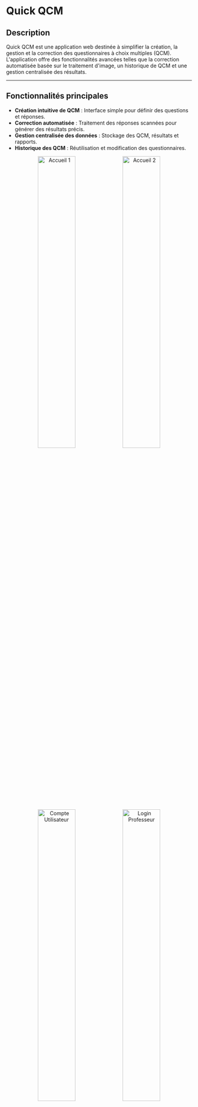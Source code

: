 

# **Quick QCM**

## **Description**
Quick QCM est une application web destinée à simplifier la création, la gestion et la correction des questionnaires à choix multiples (QCM). L'application offre des fonctionnalités avancées telles que la correction automatisée basée sur le traitement d'image, un historique de QCM et une gestion centralisée des résultats.

---

## **Fonctionnalités principales**
- **Création intuitive de QCM** : Interface simple pour définir des questions et réponses.
- **Correction automatisée** : Traitement des réponses scannées pour générer des résultats précis.
- **Gestion centralisée des données** : Stockage des QCM, résultats et rapports.
- **Historique des QCM** : Réutilisation et modification des questionnaires.

<p align="center">
  <img src="Screenshots%20du%20site/Acc1.png" alt="Accueil 1" width="45%">
  <img src="Screenshots%20du%20site/Acc2.png" alt="Accueil 2" width="45%">
</p>

<p align="center">
  <img src="Screenshots%20du%20site/Compte%20d'utilisateur.png" alt="Compte Utilisateur" width="45%">
  <img src="Screenshots%20du%20site/Professeur%20login.png" alt="Login Professeur" width="45%">
</p>

---

## **Prérequis**
Pour exécuter le projet, vous devez disposer des éléments suivants :

### **1. Environnement serveur**
- **XAMPP** ou tout autre serveur intégrant Apache, PHP et MySQL :
  - Télécharger et installer depuis [Apache Friends](https://www.apachefriends.org/).
  - Vérifiez que les modules **Apache** et **MySQL** peuvent être démarrés.

### **2. Logiciels nécessaires**
- **Navigateur web** : Chrome, Firefox, ou tout autre navigateur moderne.
- **Git** : Pour cloner le projet depuis GitHub. Téléchargez-le depuis [Git](https://git-scm.com/).

### **3. Langages et frameworks**
- **PHP** : Utilisé pour le backend.
- **MySQL** : Pour gérer la base de données.
- **Python** : Nécessaire pour les scripts de traitement d'image dans le dossier `Correction`.

### **4. Bibliothèques Python requises**
Installez les bibliothèques suivantes si vous utilisez les scripts Python pour la correction :
- **OpenCV** : Pour le traitement d'images.
  ```bash
  pip install opencv-python
  ```
- **EasyOCR** : Pour l'extraction d'informations des réponses scannées.
  ```bash
  pip install easyocr
  ```

---

## **Installation et configuration**

### **Étape 1 : Cloner le dépôt GitHub**
1. Ouvrez votre terminal ou invite de commandes.
2. Clonez le dépôt avec la commande suivante :
   ```bash
   git clone https://github.com/Walidnsr/Quick-Qcm.git
   ```
   Le projet sera cloné sous le nom `Quick-Qcm`.

---

### **Étape 2 : Placer le projet dans le dossier XAMPP**
1. Déplacez le dossier cloné `Quick-Qcm` dans le répertoire `htdocs` de XAMPP.
   Exemple :
   ```
   C:\xampp\htdocs\Quick-Qcm
   ```

---

### **Étape 3 : Configurer la base de données**
1. Lancez XAMPP et démarrez les modules **Apache** et **MySQL**.
2. Ouvrez votre navigateur et accédez à :
   ```
   http://localhost/phpmyadmin
   ```
3. Créez une base de données nommée **`projetqcm`**.
4. Importez le fichier SQL depuis :
   ```
   Quick-Qcm/QuickQcm-site-api/Base de donnees/projetqcm.sql
   ```
   - Cliquez sur **Importer**, sélectionnez le fichier SQL et exécutez.

---

### **Étape 4 : Configurer les fichiers PHP**
Ouvrez le fichier `QuickQcm-site-api/traitement.php` et configurez les paramètres de connexion à la base de données si nécessaire :
```php
$host = "localhost";
$user = "root";
$password = "";
$database = "projetqcm";
```

---

### **Étape 5 : Accéder à l'application**
Dans votre navigateur, accédez à l'application via :
```
http://localhost/Quick-Qcm/QuickQcm-site-api/index.html
```

---

## **Identifiant de test**
Pour tester le projet, utilisez l'identifiant suivant :

- **Email** : `hatim.naqos@junia.com`
- **Mot de passe** : `motdepasse1`

---

## **Arborescence complète du projet**
Voici la structure complète du projet pour une meilleure vue d'ensemble :

```
Quick-Qcm
├─ LICENSE
├─ QuickQcm-site-api
│  ├─ Acc.css
│  ├─ Acc.php
│  ├─ Base de donnees
│  │  └─ projetqcm.sql
│  ├─ contact_us.php
│  ├─ Correction
│  │  ├─ .pdf
│  │  ├─ copies
│  │  │  ├─ pages0.jpg
│  │  │  ├─ pages1.jpg
│  │  │  ├─ pages2.jpg
│  │  │  ├─ pages3.jpg
│  │  │  ├─ pages4.jpg
│  │  │  ├─ pages5.jpg
│  │  │  ├─ pages6.jpg
│  │  │  ├─ pages7.jpg
│  │  │  └─ pages8.jpg
│  │  ├─ Correction.py
│  │  ├─ Correction_QCM.py
│  │  ├─ IMG_0002.pdf
│  │  ├─ Listes etudiants excel
│  │  │  ├─ JM Soutenance - Email.xlsx
│  │  │  ├─ JM Soutenance.xlsx
│  │  │  ├─ JM Soutenance_Mathématiques_H. NAQOS.xlsx
│  │  │  ├─ JM1 - Email.xlsx
│  │  │  ├─ JM1.xlsx
│  │  │  ├─ JM2 - Email.xlsx
│  │  │  ├─ JM2.xlsx
│  │  │  ├─ JM3 - Email.xlsx
│  │  │  ├─ JM3 HEI - Email.xlsx
│  │  │  ├─ JM3 HEI.xlsx
│  │  │  ├─ JM3 ISEN - Email.xlsx
│  │  │  ├─ JM3 ISEN.xlsx
│  │  │  ├─ JM3.xlsx
│  │  │  ├─ JM3_Mathématique_Hatim Naqos.xlsx
│  │  │  ├─ qcm_data21_05_24_59_58.xlsx
│  │  │  └─ ~$JM3_Mathématique_Hatim Naqos.xlsx
│  │  └─ Listes etudiants excelV2
│  │     ├─ JM Soutenance - Email.xlsx
│  │     ├─ JM Soutenance.xlsx
│  │     ├─ JM Soutenance_Mathématiques_H. NAQOS.xlsx
│  │     ├─ JM1 - Email.xlsx
│  │     ├─ JM1.xlsx
│  │     ├─ JM2 - Email.xlsx
│  │     ├─ JM2.xlsx
│  │     ├─ JM3 - Email.xlsx
│  │     ├─ JM3 HEI - Email.xlsx
│  │     ├─ JM3 HEI.xlsx
│  │     ├─ JM3 ISEN - Email.xlsx
│  │     ├─ JM3 ISEN.xlsx
│  │     ├─ JM3.xlsx
│  │     └─ JM3_Info_S. HDAFA.xlsx
│  ├─ Correction.php
│  ├─ Creation.php
│  ├─ Error404
│  │  ├─ css
│  │  │  ├─ font-awesome.min.css
│  │  │  └─ style.css
│  │  └─ fonts
│  │     ├─ fontawesome-webfont.eot
│  │     ├─ fontawesome-webfont.svg
│  │     ├─ fontawesome-webfont.ttf
│  │     ├─ fontawesome-webfont.woff
│  │     ├─ fontawesome-webfont.woff2
│  │     └─ FontAwesome.otf
│  ├─ Error404.html
│  ├─ fichiers_json
│  ├─ historiqueqcm.php
│  ├─ images
│  │  ├─ bgg.png
│  │  ├─ bg_1.jpg
│  │  ├─ bg_2.jpg
│  │  ├─ bg_3.jpg
│  │  ├─ bg_4.jpg
│  │  ├─ logo.png
│  │  ├─ logo2.png
│  │  └─ prof.png
│  ├─ index.html
│  ├─ latexQCM
│  │  ├─ .json
│  │  ├─ Json_lecture.py
│  │  ├─ junia_logo.jpg
│  │  ├─ Listes etudiants excel
│  │  │  ├─ JM Soutenance - Email.xlsx
│  │  │  ├─ JM Soutenance.xlsx
│  │  │  ├─ JM Soutenance_Mathématiques_H. NAQOS.xlsx
│  │  │  ├─ JM1 - Email.xlsx
│  │  │  ├─ JM1.xlsx
│  │  │  ├─ JM2 - Email.xlsx
│  │  │  ├─ JM2.xlsx
│  │  │  ├─ JM3 - Email.xlsx
│  │  │  ├─ JM3 HEI - Email.xlsx
│  │  │  ├─ JM3 HEI.xlsx
│  │  │  ├─ JM3 ISEN - Email.xlsx
│  │  │  ├─ JM3 ISEN.xlsx
│  │  │  ├─ JM3.xlsx
│  │  │  ├─ JM3_Info_S. HDAFA.xlsx
│  │  │  └─ ~$JM3_Mathématique_Hatim Naqos.xlsx
│  │  ├─ logo.png
│  │  ├─ Questionnaire.bcf
│  │  ├─ Questionnaire.pdf
│  │  ├─ Questionnaire.run.xml
│  │  ├─ Questionnaire.tex
│  │  ├─ reponses.png
│  │  └─ structure.tex
│  ├─ loginp.php
│  ├─ login_css
│  │  ├─ bootstrap.min.css
│  │  ├─ owl.carousel.min.css
│  │  └─ style.css
│  ├─ logout.php
│  ├─ modifier_profil.php
│  ├─ profil.php
│  ├─ profilstyle.css
│  ├─ stylecreation.css
│  ├─ test_correc.php
│  ├─ traitement.php
│  ├─ traitementhistorique.php
│  ├─ traitement_correction2.php
│  └─ variable.txt
├─ README.md
└─ Screenshots du site
   ├─ Accueil.1.png
   ├─ Accueil.2.png
   ├─ Compte d'utilisateur 2.png
   ├─ Compte d'utilisateur.png
   ├─ Correction QCM- localhost.png
   ├─ Correction QCM.png
   ├─ Creation Qcm.png
   └─ Professeur login.png
```

---

## **Utilisation**

### **1. Création de QCM**
1. Connectez-vous à l'application avec l'identifiant de test.
2. Accédez à **Création de QCM**.
3. Remplissez les informations nécessaires : nom du test, questions, réponses.
4. Générez et téléchargez un PDF contenant le QCM.

---

### **2. Correction de QCM**
1. Scannez les réponses des étudiants.
2. Importez les fichiers scannés via **Correction QCM**.
3. Le système attribue les notes automatiquement et génère un fichier Excel des résultats.

---

### **3. Historique des QCM**
1. Accédez à **Historique**.
2. Recherchez, affichez ou téléchargez un QCM existant pour réutilisation.

---

## **Commandes Git utiles**
- **Vérifiez l'état des modifications :**
  ```bash
  git status
  ```
- **Ajoutez les modifications :**
  ```bash
  git add .
  ```
- **Validez les modifications :**
  ```bash
  git commit -m "Ajout ou mise à jour du projet"
  ```
- **Poussez vers GitHub :**
  ```bash
  git push origin main
  ```

